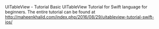 UITableView - Tutorial
Basic UITableView Tutorial for Swift language for beginners. The entire tutorial can be found at  http://maheenkhalid.com/index.php/2016/08/29/uitableview-tutorial-swift-ios/
